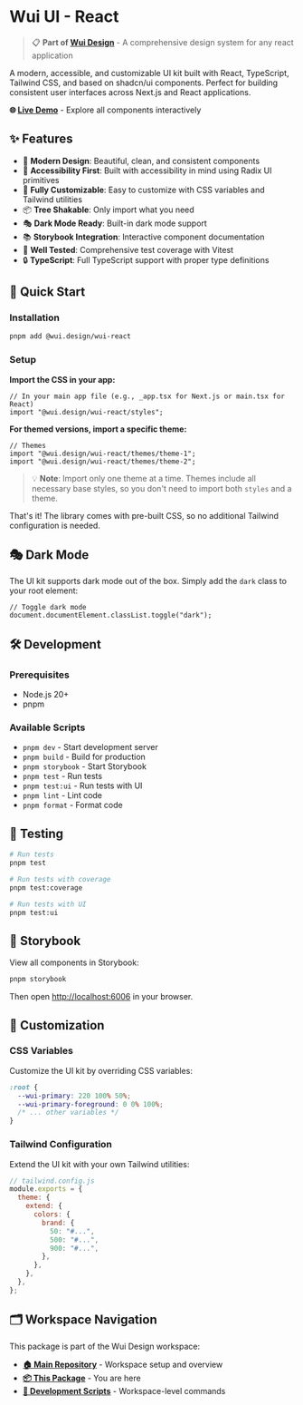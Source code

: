 # Wui UI - React

> 📋 **Part of [Wui Design](../../README.md)** - A comprehensive design system for any react application

A modern, accessible, and customizable UI kit built with React, TypeScript, Tailwind CSS, and based on shadcn/ui components. Perfect for building consistent user interfaces across Next.js and React applications.

**🌐 [Live Demo](https://wui-design-react.vercel.app/)** - Explore all components interactively

## ✨ Features

- 🎨 **Modern Design**: Beautiful, clean, and consistent components
- 🎯 **Accessibility First**: Built with accessibility in mind using Radix UI primitives
- 🔧 **Fully Customizable**: Easy to customize with CSS variables and Tailwind utilities
- 📦 **Tree Shakable**: Only import what you need
- 🎭 **Dark Mode Ready**: Built-in dark mode support
- 📚 **Storybook Integration**: Interactive component documentation
- 🧪 **Well Tested**: Comprehensive test coverage with Vitest
- 🔒 **TypeScript**: Full TypeScript support with proper type definitions

## 🚀 Quick Start

### Installation

```bash
pnpm add @wui.design/wui-react
```

### Setup

**Import the CSS in your app:**

```tsx
// In your main app file (e.g., _app.tsx for Next.js or main.tsx for React)
import "@wui.design/wui-react/styles";
```

**For themed versions, import a specific theme:**

```tsx
// Themes
import "@wui.design/wui-react/themes/theme-1";
import "@wui.design/wui-react/themes/theme-2";
```

> 💡 **Note**: Import only one theme at a time. Themes include all necessary base styles, so you don't need to import both `styles` and a theme.

That's it! The library comes with pre-built CSS, so no additional Tailwind configuration is needed.

## 🎭 Dark Mode

The UI kit supports dark mode out of the box. Simply add the `dark` class to your root element:

```tsx
// Toggle dark mode
document.documentElement.classList.toggle("dark");
```

## 🛠 Development

### Prerequisites

- Node.js 20+
- pnpm

### Available Scripts

- `pnpm dev` - Start development server
- `pnpm build` - Build for production
- `pnpm storybook` - Start Storybook
- `pnpm test` - Run tests
- `pnpm test:ui` - Run tests with UI
- `pnpm lint` - Lint code
- `pnpm format` - Format code

## 🧪 Testing

```bash
# Run tests
pnpm test

# Run tests with coverage
pnpm test:coverage

# Run tests with UI
pnpm test:ui
```

## 📖 Storybook

View all components in Storybook:

```bash
pnpm storybook
```

Then open [http://localhost:6006](http://localhost:6006) in your browser.

## 🎨 Customization

### CSS Variables

Customize the UI kit by overriding CSS variables:

```css
:root {
  --wui-primary: 220 100% 50%;
  --wui-primary-foreground: 0 0% 100%;
  /* ... other variables */
}
```

### Tailwind Configuration

Extend the UI kit with your own Tailwind utilities:

```js
// tailwind.config.js
module.exports = {
  theme: {
    extend: {
      colors: {
        brand: {
          50: "#...",
          500: "#...",
          900: "#...",
        },
      },
    },
  },
};
```

## 🗂 Workspace Navigation

This package is part of the Wui Design workspace:

- **[🏠 Main Repository](../../README.md)** - Workspace setup and overview
- **[📦 This Package](./README.md)** - You are here
- **[🚀 Development Scripts](../../README.md#-development-setup)** - Workspace-level commands
